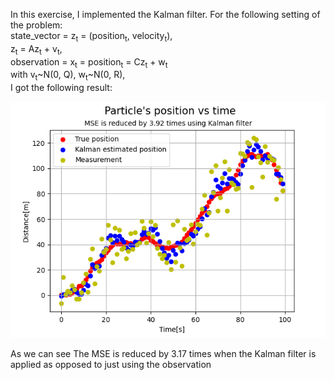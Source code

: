 In this exercise, I implemented the Kalman filter.
For the following setting of the problem:  
state_vector = z<sub>t</sub> = (position<sub>t</sub>, velocity<sub>t</sub>),   
z<sub>t</sub> = Az<sub>t</sub> + v<sub>t</sub>,  
observation = x<sub>t</sub> = position<sub>t</sub> = Cz<sub>t</sub> + w<sub>t</sub>  
with v<sub>t</sub>~N(0, Q), w<sub>t</sub>~N(0, R),  
I got the following result:
<p align="center">
  <img src="position vs time.png" alt="true parameters">
</p>
As we can see The MSE is reduced by 3.17 times when the Kalman filter is applied as opposed to just using the observation